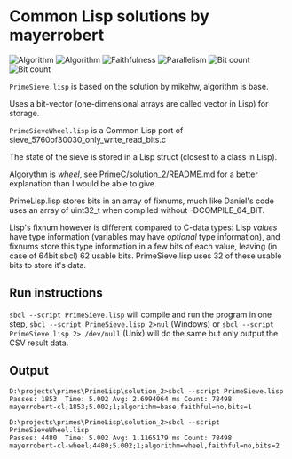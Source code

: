# Common Lisp solutions by mayerrobert

![Algorithm](https://img.shields.io/badge/Algorithm-base-green)
![Algorithm](https://img.shields.io/badge/Algorithm-wheel-yellowgreen)
![Faithfulness](https://img.shields.io/badge/Faithful-no-yellowgreen)
![Parallelism](https://img.shields.io/badge/Parallel-no-green)
![Bit count](https://img.shields.io/badge/Bits-1-green)
![Bit count](https://img.shields.io/badge/Bits-2-yellowgreen)

`PrimeSieve.lisp` is based on the solution by mikehw, algorithm is base.

Uses a bit-vector (one-dimensional arrays are called vector in Lisp)
for storage.

`PrimeSieveWheel.lisp` is a Common Lisp port of sieve_5760of30030_only_write_read_bits.c

The state of the sieve is stored in a Lisp struct (closest to a class in Lisp).

Algorythm is _wheel_, see PrimeC/solution_2/README.md for a better explanation than I would be able to give.

PrimeLisp.lisp stores bits in an array of fixnums,
much like Daniel's code uses an array of uint32_t when compiled without -DCOMPILE_64_BIT.

Lisp's fixnum however is different compared to C-data types:
Lisp _values_ have type information (variables may have _optional_ type information),
and fixnums store this type information in a few bits of each value,
leaving (in case of 64bit sbcl) 62 usable bits.
PrimeSieve.lisp uses 32 of these usable bits to store it's data.

## Run instructions

`sbcl --script PrimeSieve.lisp` will compile and run the program in one step,
`sbcl --script PrimeSieve.lisp 2>nul` (Windows)
or `sbcl --script PrimeSieve.lisp 2> /dev/null` (Unix)
will do the same but only output the CSV result data.

## Output

    D:\projects\primes\PrimeLisp\solution_2>sbcl --script PrimeSieve.lisp
    Passes: 1853  Time: 5.002 Avg: 2.6994064 ms Count: 78498
    mayerrobert-cl;1853;5.002;1;algorithm=base,faithful=no,bits=1
    
    D:\projects\primes\PrimeLisp\solution_2>sbcl --script PrimeSieveWheel.lisp
    Passes: 4480  Time: 5.002 Avg: 1.1165179 ms Count: 78498
    mayerrobert-cl-wheel;4480;5.002;1;algorithm=wheel,faithful=no,bits=2
